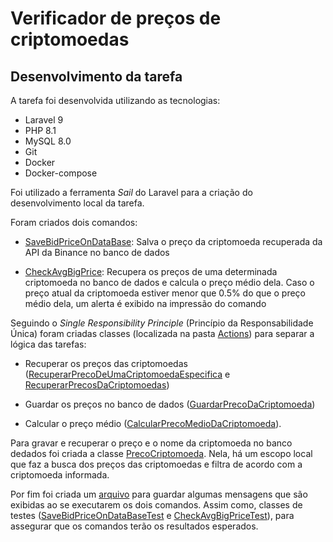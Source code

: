 # Verificador de preços de criptomoedas

## Desenvolvimento da tarefa

A tarefa foi desenvolvida utilizando as tecnologias:

- Laravel 9
- PHP 8.1
- MySQL 8.0
- Git
- Docker
- Docker-compose

Foi utilizado a ferramenta *Sail* do Laravel para a criação do desenvolvimento local da tarefa.

Foram criados dois comandos:

- [SaveBidPriceOnDataBase](src/app/Console/Commands/SaveBidPriceOnDataBase.php): Salva o preço da criptomoeda recuperada da API da Binance no banco de dados

- [CheckAvgBigPrice](src/app/Console/Commands/CheckAvgBigPrice.php): Recupera os preços de uma determinada criptomoeda no banco de dados e calcula o preço médio dela. Caso o preço atual da criptomoeda estiver menor que 0.5% do que o preço médio dela, um alerta é exibido na impressão do comando

Seguindo o *Single Responsibility Principle* (Princípio da Responsabilidade Única) foram criadas classes (localizada na pasta [Actions](src/app/Http/Actions/)) para separar a lógica das tarefas:

- Recuperar os preços das criptomoedas ([RecuperarPrecoDeUmaCriptomoedaEspecifica](src/app/Http/Actions/RecuperarPrecoDeUmaCriptomoedaEspecifica.php) e [RecuperarPrecosDaCriptomoedas](src/app/Http/Actions/RecuperarPrecosDaCriptomoedas.php))
- Guardar os preços no banco de dados ([GuardarPrecoDaCriptomoeda](src/app/Http/Actions/GuardarPrecoDaCriptomoeda.php))  

- Calcular o preço médio ([CalcularPrecoMedioDaCriptomoeda](src/app/Http/Actions/CalcularPrecoMedioDaCriptomoeda.php)).

Para gravar e recuperar o preço e o nome da criptomoeda no banco dedados foi criada a classe [PrecoCriptomoeda](src/app/Models/PrecoCriptomoeda.php). Nela, há um escopo local que faz a busca dos preços das criptomoedas e filtra de acordo com a criptomoeda informada.

Por fim foi criada um [arquivo](src/lang/pt_br/comandos.php) para guardar algumas mensagens que são exibidas ao se executarem os dois comandos. Assim como, classes de testes ([SaveBidPriceOnDataBaseTest](src/tests/Feature/Commands/SaveBidPriceOnDataBaseTest.php) e [CheckAvgBigPriceTest](src/tests/Feature/Commands/CheckAvgBigPriceTest.php)), para assegurar que os comandos terão os resultados esperados.
